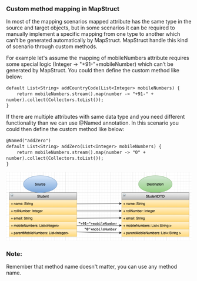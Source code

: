 ### Custom method mapping in MapStruct

In most of the mapping scenarios mapped attribute has the same type in the source and target objects, but in some scenarios it can be required to manually implement a specific mapping from one type to another which can’t be generated automatically by MapStruct. 
MapStruct handle this kind of scenario through custom methods.

For example let's assume the mapping of mobileNumbers attribute requires some special logic (Integer -> "+91-"+mobileNumber) which can’t be generated by MapStruct. You could then define the custom method like below:

	default List<String> addCountryCode(List<Integer> mobileNumbers) {
		return mobileNumbers.stream().map(number -> "+91-" + number).collect(Collectors.toList());
	}
	
If there are multiple attributes with same data type and you need different functionality than we can use @Named annotation.
In this scenario you could then define the custom method like below:

	@Named("addZero")
	default List<String> addZero(List<Integer> mobileNumbers) {
		return mobileNumbers.stream().map(number -> "0" + number).collect(Collectors.toList());
	}
	
![mapperClass](./customMethodMapping1.png)

### Note: 
Remember that method name doesn't matter, you can use any method name.
